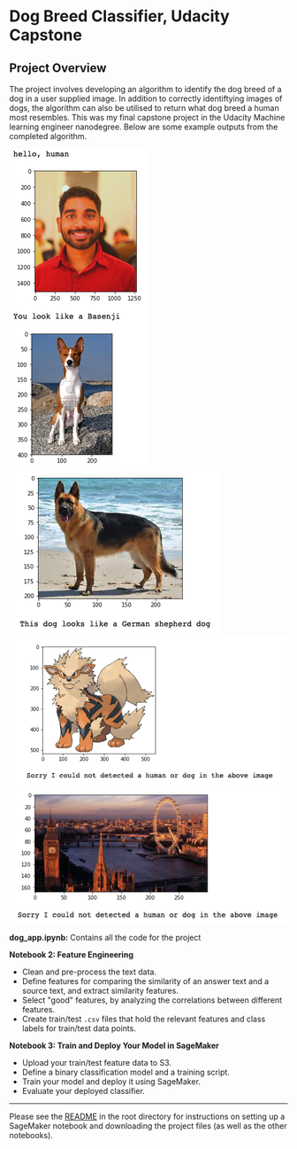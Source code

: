 # Dog Breed Classifier, Udacity Capstone

## Project Overview

The project involves developing an algorithm to identify the dog breed of a dog in a user supplied image. In addition to correctly identiftying images of dogs, the algorithm can also be utilised to return what dog breed a human most resembles.
This was my final capstone project in the Udacity Machine learning engineer nanodegree. Below are some example outputs from the completed algorithm.

![Jay Image](./images/example_outputs/jay.png) 
![GSD Image](./images/example_outputs/gsd.png) 
![Arcanine Image](./images/example_outputs/arcanine.png) 
![London Image](./images/example_outputs/london.png) 

**dog_app.ipynb:** Contains all the code for the project

**Notebook 2: Feature Engineering**

* Clean and pre-process the text data.
* Define features for comparing the similarity of an answer text and a source text, and extract similarity features.
* Select "good" features, by analyzing the correlations between different features.
* Create train/test `.csv` files that hold the relevant features and class labels for train/test data points.

**Notebook 3: Train and Deploy Your Model in SageMaker**

* Upload your train/test feature data to S3.
* Define a binary classification model and a training script.
* Train your model and deploy it using SageMaker.
* Evaluate your deployed classifier.

---

Please see the [README](https://github.com/udacity/ML_SageMaker_Studies/tree/master/README.md) in the root directory for instructions on setting up a SageMaker notebook and downloading the project files (as well as the other notebooks).



